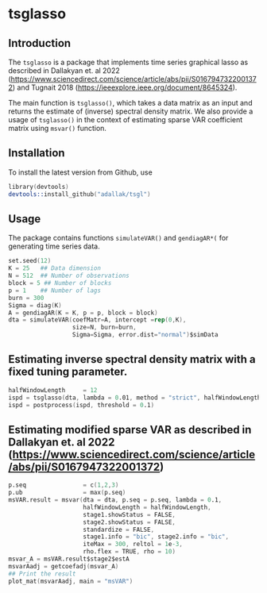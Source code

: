 # tsglasso
## Introduction

The `tsglasso` is a package that implements time series graphical lasso as described in Dallakyan et. al 2022 (https://www.sciencedirect.com/science/article/abs/pii/S0167947322001372)
and Tugnait 2018 (https://ieeexplore.ieee.org/document/8645324).

The main function is `tsglasso()`, which takes a data matrix as an input and returns the estimate of (inverse) spectral density matrix. We also provide a usage of `tsglasso()` in the context of estimating sparse VAR coefficient matrix using
`msvar()` function.

## Installation

To install the latest version from Github, use

```s
library(devtools)
devtools::install_github("adallak/tsgl")
```

## Usage
The package contains functions `simulateVAR()` and `gendiagAR*(` for generating time series data.
```s
set.seed(12)
K = 25   ## Data dimension
N = 512  ## Number of observations
block = 5 ## Number of blocks
p = 1    ## Number of lags
burn = 300
Sigma = diag(K)
A = gendiagAR(K = K, p = p, block = block)
dta = simulateVAR(coefMatr=A, intercept =rep(0,K),
                  size=N, burn=burn,
                  Sigma=Sigma, error.dist="normal")$simData
```

## Estimating inverse spectral density matrix with a fixed tuning parameter. 

```s
halfWindowLength     = 12
ispd = tsglasso(dta, lambda = 0.01, method = "strict", halfWindowLength = halfWindowLength)$X
ispd = postprocess(ispd, threshold = 0.1)
```


## Estimating modified sparse VAR as described in Dallakyan et. al 2022 (https://www.sciencedirect.com/science/article/abs/pii/S0167947322001372)


```s
p.seq      		     = c(1,2,3)
p.ub       		     = max(p.seq)
msVAR.result = msvar(dta = dta, p.seq = p.seq, lambda = 0.1,
                     halfWindowLength = halfWindowLength, 
                     stage1.showStatus = FALSE, 
                     stage2.showStatus = FALSE,           
                     standardize = FALSE, 
                     stage1.info = "bic", stage2.info = "bic",
                     iteMax = 300, reltol = 1e-3,
                     rho.flex = TRUE, rho = 10) 
msvar_A = msVAR.result$stage2$estA
msvarAadj = getcoefadj(msvar_A)
## Print the result
plot_mat(msvarAadj, main = "msVAR")
```
